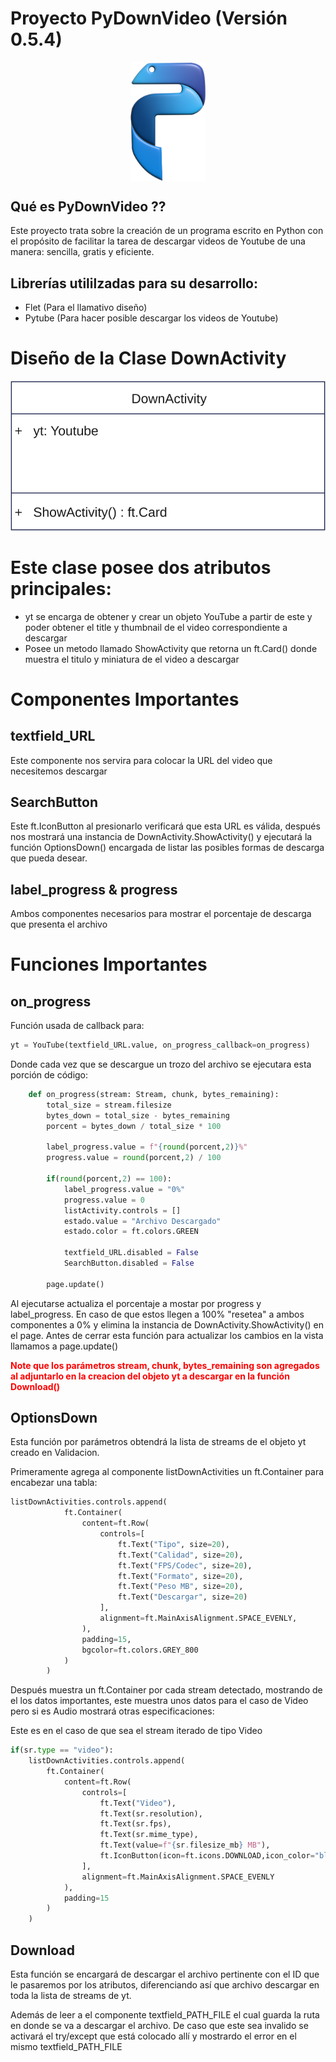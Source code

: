 # Proyecto PyDownVideo (Versión 0.5.4)

<div style="display: flex; justify-content: center; gap:100px;">
    <img src="./src/source/python.png" alt="PyDownVideo Logo" width="120"/>
</div>


## Qué es PyDownVideo ??

Este proyecto trata sobre la creación de un programa escrito en Python con el propósito de facilitar la tarea de descargar videos de Youtube de una manera: sencilla, gratis y eficiente.

## Librerías utililzadas para su desarrollo:

- Flet (Para el llamativo diseño)
- Pytube (Para hacer posible descargar los videos de Youtube)


# Diseño de la Clase DownActivity

<img src="./src/source/DownActivity.svg" alt="Python Lenguage Logo"/>

Este clase posee dos atributos principales:
===========================================

- yt se encarga de obtener y crear un objeto YouTube a partir de este y poder obtener el title y thumbnail de el video correspondiente a descargar
- Posee un metodo llamado ShowActivity que retorna un ft.Card() donde muestra el titulo y miniatura de el video a descargar

# Componentes Importantes

## textfield_URL
Este componente nos servira para colocar la URL del video que necesitemos descargar

## SearchButton
Este ft.IconButton al presionarlo verificará que esta URL es válida, después nos mostrará una instancia de DownActivity.ShowActivity() y ejecutará la función OptionsDown() encargada de listar las posibles formas de descarga que pueda desear.

## label_progress & progress
Ambos componentes necesarios para mostrar el porcentaje de descarga que presenta el archivo

# Funciones Importantes 

## on_progress
Función usada de callback para:
```python
yt = YouTube(textfield_URL.value, on_progress_callback=on_progress)
```
Donde cada vez que se descargue un trozo del archivo se ejecutara esta porción de código:
```python
    def on_progress(stream: Stream, chunk, bytes_remaining):
        total_size = stream.filesize
        bytes_down = total_size - bytes_remaining
        porcent = bytes_down / total_size * 100

        label_progress.value = f"{round(porcent,2)}%"
        progress.value = round(porcent,2) / 100

        if(round(porcent,2) == 100):
            label_progress.value = "0%"
            progress.value = 0
            listActivity.controls = []
            estado.value = "Archivo Descargado"
            estado.color = ft.colors.GREEN

            textfield_URL.disabled = False
            SearchButton.disabled = False

        page.update()
```
Al ejecutarse actualiza el porcentaje a mostar por progress y label_progress. En caso de que estos llegen a 100% "resetea" a ambos componentes a 0% y elimina la instancia de DownActivity.ShowActivity() en el page.
Antes de cerrar esta función para actualizar los cambios en la vista llamamos a page.update()

<p style="color: red; font-weight: bold">Note que los parámetros stream, chunk, bytes_remaining son agregados al adjuntarlo en la creacion del objeto yt a descargar en la función Download()</p>


## OptionsDown
Esta función por parámetros obtendrá la lista de streams de el objeto yt creado en Validacion.

Primeramente agrega al componente listDownActivities un ft.Container para encabezar una tabla:
```python
listDownActivities.controls.append(
            ft.Container(
                content=ft.Row(
                    controls=[
                        ft.Text("Tipo", size=20),
                        ft.Text("Calidad", size=20),
                        ft.Text("FPS/Codec", size=20),
                        ft.Text("Formato", size=20),
                        ft.Text("Peso MB", size=20),
                        ft.Text("Descargar", size=20)
                    ],
                    alignment=ft.MainAxisAlignment.SPACE_EVENLY,
                ),
                padding=15,
                bgcolor=ft.colors.GREY_800
            )
        )
```

Después muestra un ft.Container por cada stream detectado, mostrando de el los datos importantes, este muestra unos datos para el caso de Video pero si es Audio mostrará otras especificaciones:

Este es en el caso de que sea el stream iterado de tipo Video
```python
if(sr.type == "video"):
    listDownActivities.controls.append(
        ft.Container(
            content=ft.Row(
                controls=[
                    ft.Text("Video"),
                    ft.Text(sr.resolution),
                    ft.Text(sr.fps),
                    ft.Text(sr.mime_type),
                    ft.Text(value=f"{sr.filesize_mb} MB"),
                    ft.IconButton(icon=ft.icons.DOWNLOAD,icon_color="blue600",tooltip="Download", on_click=lambda e: Download(sr.itag))
                ],
                alignment=ft.MainAxisAlignment.SPACE_EVENLY
            ),
            padding=15
        )
    )
```


## Download
Esta función se encargará de descargar el archivo pertinente con el ID que le pasaremos por los atributos, diferenciando así que archivo descargar en toda la lista de streams de yt. 

Además de leer a el componente textfield_PATH_FILE el cual guarda la ruta en donde se va a descargar el archivo. De caso que este sea invalido se activará el try/except que está colocado allí y mostrardo el error en el mismo textfield_PATH_FILE